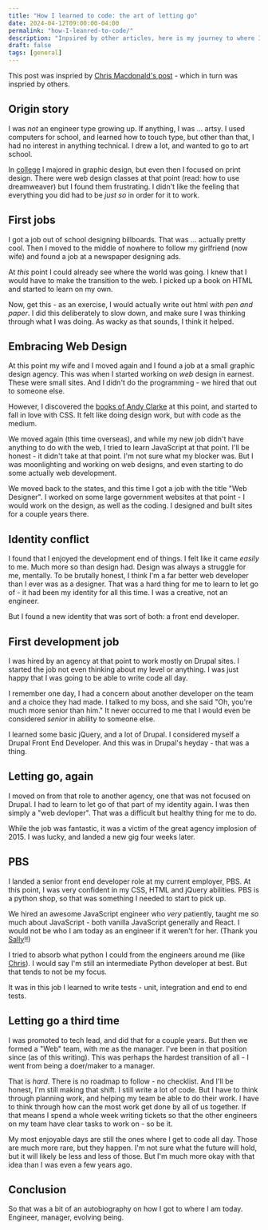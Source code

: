 ```yaml
---
title: "How I learned to code: the art of letting go"
date: 2024-04-12T09:00:00-04:00
permalink: "how-I-leanred-to-code/"
description: "Inpsired by other articles, here is my journey to where I am today as an engineer, and beyond."
draft: false
tags: [general]
---
```

This post was inspried by [Chris Macdonald's post](https://www.chrismacdonald.work/articles/how-i-learned-to-program/) - which in turn was inspried by others.

## Origin story

I was _not_ an engineer type growing up. If anything, I was ... artsy. I used computers for school, and learned how to touch type, but other than that, I had no interest in anything technical. I drew a lot, and wanted to go to art school.

In [college](https://stamps.umich.edu/) I majored in graphic design, but even then I focused on print design. There were web design classes at that point (read: how to use dreamweaver) but I found them frustrating. I didn't like the feeling that everything you did had to be _just so_ in order for it to work.

## First jobs

I got a job out of school designing billboards. That was ... actually pretty cool. Then I moved to the middle of nowhere to follow my girlfriend (now wife) and found a job at a newspaper designing ads.

At _this_ point I could already see where the world was going. I knew that I would have to make the transition to the web. I picked up a book on HTML and started to learn on my own.

Now, get this - as an exercise, I would actually write out html _with pen and paper_. I did this deliberately to slow down, and make sure I was thinking through what I was doing. As wacky as that sounds, I think it helped.

## Embracing Web Design

At this point my wife and I moved again and I found a job at a small graphic design agency. This was when I started working on _web_ design in earnest. These were small sites. And I didn't do the programming - we hired that out to someone else.

However, I discovered the [books of Andy Clarke](https://stuffandnonsense.co.uk/transcending-css-revisited/index.html) at this point, and started to fall in love with CSS. It felt like doing design work, but with code as the medium.

We moved again (this time overseas), and while my new job didn't have anything to do with the web, I tried to learn JavaScript at that point. I'll be honest - it didn't take at that point. I'm not sure what my blocker was. But I was moonlighting and working on web designs, and even starting to do some actually web development.

We moved back to the states, and this time I got a job with the title "Web Designer". I worked on some large government websites at that point - I would work on the design, as well as the coding. I designed and built sites for a couple years there.

## Identity conflict

I found that I enjoyed the development end of things. I felt like it came _easily_ to me. Much more so than design had. Design was always a struggle for me, mentally. To be brutally honest, I think I'm a far better web developer than I ever was as a designer. That was a hard thing for me to learn to let go of - it had been my identity for all this time. I was a creative, not an engineer.

But I found a new identity that was sort of both: a front end developer.

## First development job

I was hired by an agency at that point to work mostly on Drupal sites. I started the job not even thinking about my level or anything. I was just happy that I was going to be able to write code all day.

I remember one day, I had a concern about another developer on the team and a choice they had made. I talked to my boss, and she said "Oh, you're much more senior than him." It never occurred to me that I would even be considered _senior_ in ability to someone else.

I learned some basic jQuery, and a lot of Drupal. I considered myself a Drupal Front End Developer. And this was in Drupal's heyday - that was a thing.

## Letting go, again

I moved on from that role to another agency, one that was not focused on Drupal. I had to learn to let go of that part of my identity again. I was then simply a "web devloper". That was a difficult but healthy thing for me to do.

While the job was fantastic, it was a victim of the great agency implosion of 2015. I was lucky, and landed a new gig four weeks later.

## PBS

I landed a senior front end developer role at my current employer, PBS. At this point, I was very confident in my CSS, HTML and jQuery abilities. PBS is a python shop, so that was something I needed to start to pick up.

We hired an awesome JavaScript engineer who _very_ patiently, taught me _so_ much about JavaScript - both vanilla JavaScript generally and React. I would  not be who I am today as an engineer if it weren't for her. (Thank you [Sally](https://www.sallytraynham.com/)!!)

I tried to absorb what python I could from the engineers around me (like [Chris](https://www.chrismacdonald.work/)). I would say I'm still an intermediate Python developer at best. But that tends to not be my focus.

It was in this job I learned to write tests - unit, integration and end to end tests.

## Letting go a third time

I was promoted to tech lead, and did that for a couple years. But then we formed a "Web" team, with me as the manager. I've been in that position since (as of this writing). This was perhaps the hardest transition of all - I went from being a doer/maker to a manager.

That is _hard_. There is no roadmap to follow - no checklist. And I'll be honest, I'm still making that shift. I still write a lot of code. But I have to think through planning work, and helping my team be able to do their work. I have to think through how can the most work get done by all of us together. If that means I spend a whole week writing tickets so that the other engineers on my team have clear tasks to work on - so be it.

My most enjoyable days are still the ones where I get to code all day. Those are much more rare, but they happen. I'm not sure what the future will hold, but it will likely be less and less of those. But I'm much more okay with that idea than I was even a few years ago.

## Conclusion

So that was a bit of an autobiography on how I got to where I am today. Engineer, manager, evolving being.

